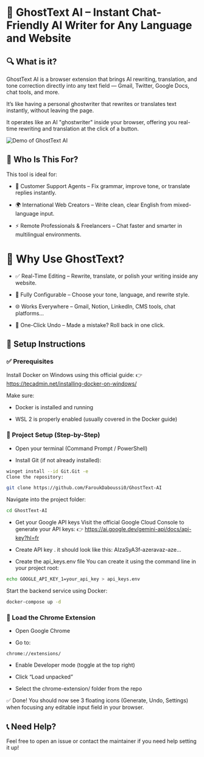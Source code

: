 # 👻 GhostText AI – Instant Chat-Friendly AI Writer for Any Language and Website
## 🔍 What is it?
GhostText AI is a browser extension that brings AI rewriting, translation, and tone correction directly into any text field — Gmail, Twitter, Google Docs, chat tools, and more.

It’s like having a personal ghostwriter that rewrites or translates text instantly, without leaving the page.

It operates like an AI "ghostwriter" inside your browser, offering you real-time rewriting and translation at the click of a button.

![Demo of GhostText AI](demo.gif)

## 👥 Who Is This For?
This tool is ideal for:

- 💬 Customer Support Agents – Fix grammar, improve tone, or translate replies instantly.

- 🌍 International Web Creators – Write clean, clear English from mixed-language input.

- ⚡ Remote Professionals & Freelancers – Chat faster and smarter in multilingual environments.


# 🚀 Why Use GhostText?
- ✅ Real-Time Editing – Rewrite, translate, or polish your writing inside any website.

- 🔧 Fully Configurable – Choose your tone, language, and rewrite style.

- 🌐 Works Everywhere – Gmail, Notion, LinkedIn, CMS tools, chat platforms…

- 🔁 One-Click Undo – Made a mistake? Roll back in one click.

## 🧰 Setup Instructions
### ✅ Prerequisites
Install Docker on Windows using this official guide:
👉 https://tecadmin.net/installing-docker-on-windows/

Make sure:

- Docker is installed and running

- WSL 2 is properly enabled (usually covered in the Docker guide)

### 🔧 Project Setup (Step-by-Step)
- Open your terminal (Command Prompt / PowerShell)

-   Install Git (if not already installed):

```bash
winget install --id Git.Git -e
Clone the repository:
```
```bash
git clone https://github.com/FaroukDaboussi0/GhostText-AI
```
Navigate into the project folder:

```bash
cd GhostText-AI
```
- Get your Google API keys
Visit the official Google Cloud Console to generate your API keys:
👉 https://ai.google.dev/gemini-api/docs/api-key?hl=fr

- Create  API key . it should look like this:
AIzaSyA3f-azeravaz-aze...

-  Create the api_keys.env file
You can create it using the command line in your project root:

```bash
echo GOOGLE_API_KEY_1=your_api_key > api_keys.env
```

Start the backend service using Docker:

```bash
docker-compose up -d
```
### 🧩 Load the Chrome Extension
- Open Google Chrome

- Go to:

```arduino
chrome://extensions/  
```
- Enable Developer mode (toggle at the top right)

- Click “Load unpacked”

- Select the chrome-extension/ folder from the repo

✅ Done! You should now see 3 floating icons (Generate, Undo, Settings) when focusing any editable input field in your browser.

## 📞 Need Help?
Feel free to open an issue or contact the maintainer if you need help setting it up!